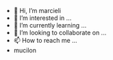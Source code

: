 - 👋 Hi, I’m marcieli
- 👀 I’m interested in ...
- 🌱 I’m currently learning ...
- 💞️ I’m looking to collaborate on ...
- 📫 How to reach me ...
- mucilon

<!---
marcicomendo/marcicomendo is a ✨ special ✨ repository because its `README.md` (this file) appears on your GitHub profile.
You can click the Preview link to take a look at your changes.
--->
